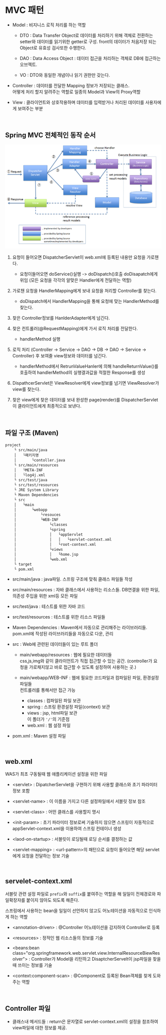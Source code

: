 # MVC 패턴

- Model : 비지니스 로직 처리를 하는 역할

  - DTO : Data Transfer Object로 데이터를 처리하기 위해 객체로 전환하는 setter와 데이터를 읽기위한 getter로 구성. front의 데이터가 처음저장 되는 Object로 유효성 검사또한 수행한다.

  - DAO : Data Access Object : 데이터 접근을 처리하는 객체로 DB에 접근하는 오브젝트.

  - VO : DTO와 동일한 개념이나 읽기 권한만 갖는다.

- Controller : 데이터를 전달한 Mapping 정보가 저장되는 클래스.
  <br>어떻게 처리 할지 알려주는 역할로 일종의 Model과 View의 Proxy역할

- View : 클라이언트와 상호작용하며 데이터를 입력받거나 처리된 데이터를 사용자에게 보여주는 부분

<br>

## Spring MVC 전체적인 동작 순서

![동작 사이클](./image/run-cycle2.png)

1. 요청이 들어오면 DispatcherServlet이 web.xml에 등록된 내용만 요청을 가로챈다.

   - 요청이들어오면 doService()실행 -> doDispatch()호출 doDisapatch에게 위임 (모든 요청을 각각의 알맞은 Handler에게 전달하는 역할)

1. 가로챈 요청을 HandlerMapping에게 보내 요청을 처리할 Controller를 찾는다.

   - doDispatch에서 HandlerMapping을 통해 요청에 맞는 HandlerMethod를 찾는다.

1. 찾은 Controller정보를 HanlderAdapter에게 넘긴다.

1. 찾은 컨트롤러(@RequestMapping)에게 가서 로직 처리를 전달한다.

   - handlerMethod 실행

1. 로직 처리 (Controller -> Service -> DAO -> DB -> DAO -> Service -> Controller) 후 보여줄 view정보와 데이터를 넘긴다.

   - handlerMethod에서 RetrunValueHanler에 의해 handleReturnValue()를 호출하여 handlerMethod의 실행결과값을 적절한 Response를 생성

1. DispathcerServlet은 ViewResolver에게 view정보를 넘기면 ViewResolver가 view를 찾는다.

1. 찾은 view에게 찾은 데이터를 보내 완성한 page(render)를 DispatcherServlet이 클라이언트에게 최종적으로 보낸다.

<br>

## 파일 구조 (Maven)

```
project
    └ src/main/java
    │   └패키지명
    │       └contoller.java
    └ src/main/resources
    │   └META-INF
    │   └log4j.xml
    └ src/test/java
    └ src/test/resources
    └ JRE System Library
    └ Maven Dependencies
    └ src
    │   └main
    │       └webapp
    │           └resouces
    │           └WEB-INF
    │               └classes
    │               └spring
    │               │   └appServlet
    │               │   │   └servlet-context.xml
    │               │   └root-context.xml
    │               └views
    │               │   └home.jsp
    │               └web.xml
    └ target
    └ pom.xml
```

- src/main/java : java파일. 스프링 구조에 맞춰 클래스 파일들 작성

- src/main/resources : 자바 클래스에서 사용하는 리소스들. DB연결을 위한 파일, 의존성 주입을 위한 xml등 모든 파일

- src/test/java : 테스트를 위한 자바 코드

- src/test/resources : 테스트를 위한 리소스 파일들

- Maven Dependencies : Maven에서 자동으로 관리해주는 라이브러리들. <br>pom.xml에 작성된 라이브러리들을 자동으로 다운, 관리

- src : Web에 관련된 데이터들이 있는 루트 폴더

  - main/webapp/resources : 웹에 필요한 데이터들<br>css,js,img와 같이 클라이언트가 직접 접근할 수 있는 공간. (controller가 요청을 가로채지않고 바로 접근할 수 있도록 설정하여 사용하는 곳.)

  - main/webapp/WEB-INF : 웹에 필요한 코드파일과 컴파일된 파일, 환경설정 파일들<br> 컨트롤러를 통해서만 접근 가능
    - classes : 컴파일된 파일 보관
    - spring : 스프링 환경설정 파일(context) 보관
    - views : jsp, html파일 보관 <br>이 폴더가 `'/'`의 기준점
    - web.xml : 웹 설정 파일

- pom.xml : Maven 설정 파일

<br>

## web.xml

WAS가 최초 구동될때 웹 애플리케이션 설정을 위한 파일

- \<servlet> : DipatcherServlet을 구현하기 위해 사용할 클래스와 초기 파라미터 정보 포함

- \<servlet-name> : 이 이름을 가지고 다른 설정파일에서 서블릿 정보 참조

- \<servlet-class> : 어떤 클래스를 사용할지 명시

- \<init-param> : 초기 파라미터 정보로써 기술하지 않으면 스프링이 자동적으로 appServlet-context.xml을 이용하여 스프링 컨테이너 생성

- \<laod-on-startup> : 서블릿이 로딩될때 로딩 순서를 결정하는 값
- \<servlet-mapping> : \<url-pattern>의 패턴으로 요청이 들어오면 해당 servlet에게 요청을 전달하는 정보 기술

<br>

## servelet-context.xml

서블릿 관련 설정 파일로 `prefix`와 `suffix`를 붙여주는 역할을 해 일일이 전체경로와 파일확장자를 붙이지 않아도 되도록 해준다.

스프링에서 사용하는 bean을 일일이 선언하지 않고도 어노테이션을 자동적으로 인식하게 하는 역할

- \<annotation-driven> : @Controller 어노테이션을 감지하여 Controller로 등록

- \<resources> : 정적인 웹 리소스들의 정보를 기술
- \<beans:bean class="org.springframework.web.servlet.view.InternalResourceBiewResolver"> : Controller가 Model을 리턴하고 DisaptcherServelt이 jsp파일을 찾을때 쓰이는 정보를 기술
- \<context:component-scan> : @Component로 등록된 Bean객체를 찾게 도와주는 역할

<br>

## Controller 파일

- 클래스내 메서드들 : return은 문자열로 servlet-context.xml의 설정을 참조하여 view파일에 대한 정보를 제공.
